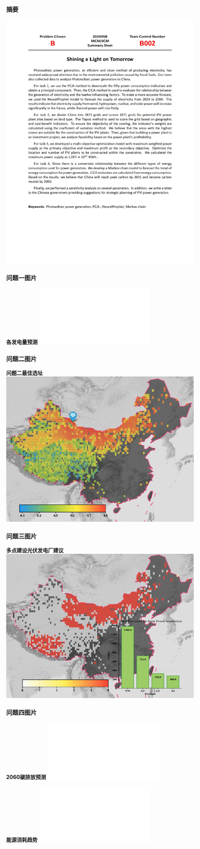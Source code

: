 ### 摘要

![](摘要.jpg)

### 问题一图片

**各发电量预测**
![](./figures/Q1p.pdf)

### 问题二图片

**问题二最佳选址**
![](./figures/q2热力图.png)

### 问题三图片

**多点建设光伏发电厂建议**
![](./figures/q3热力图_5.png)

### 问题四图片

**2060碳排放预测**
![](./figures/q4_2060碳排放.pdf)

**能源消耗趋势**
![](./figures/消耗量趋势.pdf)